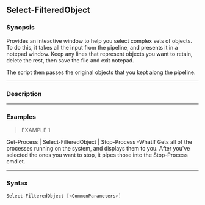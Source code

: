 Select-FilteredObject
---------------------

### Synopsis
Provides an inteactive window to help you select complex sets of objects.
To do this, it takes all the input from the pipeline, and presents it in a
notepad window.  Keep any lines that represent objects you want to retain,
delete the rest, then save the file and exit notepad.

The script then passes the original objects that you kept along the
pipeline.

---

### Description

---

### Examples
> EXAMPLE 1

Get-Process | Select-FilteredObject | Stop-Process -WhatIf
Gets all of the processes running on the system, and displays them to you.
After you've selected the ones you want to stop, it pipes those into the
Stop-Process cmdlet.

---

### Syntax
```PowerShell
Select-FilteredObject [<CommonParameters>]
```
